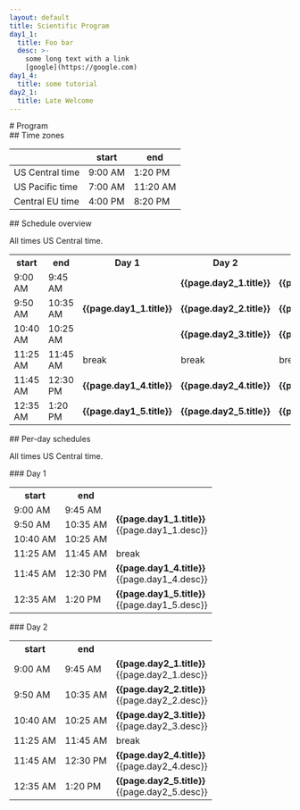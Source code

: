 ```yaml
---
layout: default
title: Scientific Program
day1_1:
  title: Foo bar
  desc: >-
    some long text with a link
    [google](https://google.com)
day1_4:
  title: some tutorial
day2_1:
  title: Late Welcome
---
```


<div class="container-fluid" markdown="1">
# Program
</div>

<div class="col-xs-6" markdown="1">
## Time zones

<div class="tzinfo" markdown="1">

|                 |  start  |  end     |
|-----------------|---------|----------|
| US Central time | 9:00 AM |  1:20 PM |
| US Pacific time | 7:00 AM | 11:20 AM |
| Central EU time | 4:00 PM |  8:20 PM |

</div>
</div>

<div class="col-xs-12" markdown="1">
## Schedule overview

All times US Central time.

<!-- add schedule entries to the yaml data in the preamble.
     right now you will have to manually add a rowspan attribute and comment
     out some columns for multi-hour entries.
     This templating *could* be all done in Liquid but seems to not be worth
     the effort, though might become interesting if the entries become more
     complex, eg aquire an author and Zoom link entry or so.
-->

<table class="schedule">
<tr><th> start </th><th> end </th>
<th> Day 1 </th>
<th> Day 2 </th>
<th> Day 3 </th>
<th> Day 4 </th>
<th> Day 5 </th>
</tr>
<tr><td>9:00 AM</td><td>9:45 AM</td>
  <td markdown="span" rowspan=3><b>{{page.day1_1.title}}</b></td>
  <td markdown="span"><b>{{page.day2_1.title}}</b></td>
  <td markdown="span"><b>{{page.day3_1.title}}</b></td>
  <td markdown="span"><b>{{page.day4_1.title}}</b></td>
  <td markdown="span"><b>{{page.day5_1.title}}</b></td>
</tr>
<tr><td>9:50 AM</td><td>10:35 AM</td>
  <!--<td markdown="span"><b>{{page.day1_2.title}}</b></td>-->
  <td markdown="span"><b>{{page.day2_2.title}}</b></td>
  <td markdown="span"><b>{{page.day3_2.title}}</b></td>
  <td markdown="span"><b>{{page.day4_2.title}}</b></td>
  <td markdown="span"><b>{{page.day5_2.title}}</b></td>
</tr>
<tr><td>10:40 AM</td><td>10:25 AM</td>
  <!--<td markdown="span"><b>{{page.day1_3.title}}</b></td>-->
  <td markdown="span"><b>{{page.day2_3.title}}</b></td>
  <td markdown="span"><b>{{page.day3_3.title}}</b></td>
  <td markdown="span"><b>{{page.day4_3.title}}</b></td>
  <td markdown="span"><b>{{page.day5_3.title}}</b></td>
</tr>
<tr><td>11:25 AM</td><td>11:45 AM</td>
  <td>break</td>
  <td>break</td>
  <td>break</td>
  <td>break</td>
  <td>break</td>
</tr>
<tr><td>11:45 AM</td><td>12:30 PM</td>
  <td markdown="span"><b>{{page.day1_4.title}}</b></td>
  <td markdown="span"><b>{{page.day2_4.title}}</b></td>
  <td markdown="span"><b>{{page.day3_4.title}}</b></td>
  <td markdown="span"><b>{{page.day4_4.title}}</b></td>
  <td markdown="span"><b>{{page.day5_4.title}}</b></td>
</tr>
<tr><td>12:35 AM</td><td>1:20 PM</td>
  <td markdown="span"><b>{{page.day1_5.title}}</b></td>
  <td markdown="span"><b>{{page.day2_5.title}}</b></td>
  <td markdown="span"><b>{{page.day3_5.title}}</b></td>
  <td markdown="span"><b>{{page.day4_5.title}}</b></td>
  <td markdown="span"><b>{{page.day5_5.title}}</b></td>
</tr>
</table>
</div>

<div class="col-xs-12" markdown="1">
## Per-day schedules

All times US Central time.
</div>

<div class="col-lg-6" markdown="1">
### Day 1

<table class="day-schedule">
<tr><th> start </th><th> end </th> <th> </th>
</tr>
<tr><td>9:00 AM</td><td>9:45 AM</td>
  <td markdown="span" rowspan=3><b>{{page.day1_1.title}}</b><br>{{page.day1_1.desc}}</td>
</tr>
<tr><td>9:50 AM</td><td>10:35 AM</td>
  <!--<td markdown="span"><b>{{page.day1_2.title}}</b><br>{{page.day1_2.desc}}</td>-->
</tr>
<tr><td>10:40 AM</td><td>10:25 AM</td>
  <!--<td markdown="span"><b>{{page.day1_3.title}}</b><br>{{page.day1_3.desc}}</td>-->
</tr>
<tr><td>11:25 AM</td><td>11:45 AM</td>
  <td>break</td>
</tr>
<tr><td>11:45 AM</td><td>12:30 PM</td>
  <td markdown="span"><b>{{page.day1_4.title}}</b><br>{{page.day1_4.desc}}</td>
</tr>
<tr><td>12:35 AM</td><td>1:20 PM</td>
  <td markdown="span"><b>{{page.day1_5.title}}</b><br>{{page.day1_5.desc}}</td>
</tr>
</table>
</div>

<div class="col-lg-6" markdown="1">
### Day 2

<table class="day-schedule">
<tr><th> start </th><th> end </th> <th>  </th>
</tr>
<tr><td>9:00 AM</td><td>9:45 AM</td>
  <td markdown="span"><b>{{page.day2_1.title}}</b><br>{{page.day2_1.desc}}</td>
</tr>
<tr><td>9:50 AM</td><td>10:35 AM</td>
  <td markdown="span"><b>{{page.day2_2.title}}</b><br>{{page.day2_2.desc}}</td>
</tr>
<tr><td>10:40 AM</td><td>10:25 AM</td>
  <td markdown="span"><b>{{page.day2_3.title}}</b><br>{{page.day2_3.desc}}</td>
</tr>
<tr><td>11:25 AM</td><td>11:45 AM</td>
  <td>break</td>
</tr>
<tr><td>11:45 AM</td><td>12:30 PM</td>
  <td markdown="span"><b>{{page.day2_4.title}}</b><br>{{page.day2_4.desc}}</td>
</tr>
<tr><td>12:35 AM</td><td>1:20 PM</td>
  <td markdown="span"><b>{{page.day2_5.title}}</b><br>{{page.day2_5.desc}}</td>
</tr>
</table>
</div>
